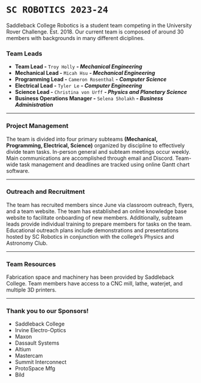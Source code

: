 # `SC ROBOTICS 2023-24`

Saddleback College Robotics is a student team competing in the University Rover Challenge. Est. 2018. Our current team is composed of around 30 members with backgrounds in many different diciplines.

### Team Leads

- **Team Lead -** `Troy Holly` **_- Mechanical Engineering_**
- **Mechanical Lead -** `Micah Hsu` **_- Mechanical Engineering_**
- **Programming Lead -** `Cameron Rosenthal` **_- Computer Science_**
- **Electrical Lead -** `Tyler Le` **_- Computer Engineering_**
- **Science Lead -** `Christina von Urff` **_- Physics and Planetary Science_**
- **Business Operations Manager -** `Selena Sholakh` **_- Business Administration_**

---

### Project Management

The team is divided into four primary subteams **(Mechanical, Programming, Electrical, Science)** organized by discipline to effectively divide team tasks. In-person general and subteam meetings occur weekly. Main communications are accomplished through email and Discord. Team-wide task management and deadlines are tracked using online Gantt chart software.

---

### Outreach and Recruitment

The team has recruited members since June via classroom outreach, flyers, and a team website. The team has established an online knowledge base website to facilitate onboarding of new members. Additionally, subteam leads provide individual training to prepare members for tasks on the team. Educational outreach plans include demonstrations and presentations hosted by SC Robotics in conjunction with the college’s Physics and Astronomy Club.

---

### Team Resources

Fabrication space and machinery has been provided by Saddleback College. Team members have access to a CNC mill, lathe, waterjet, and multiple 3D printers.

---

### Thank you to our Sponsors!

- Saddleback College
- Irvine Electro-Optics
- Maxon
- Dassault Systems
- Altium
- Mastercam
- Summit Interconnect
- ProtoSpace Mfg
- Bild
